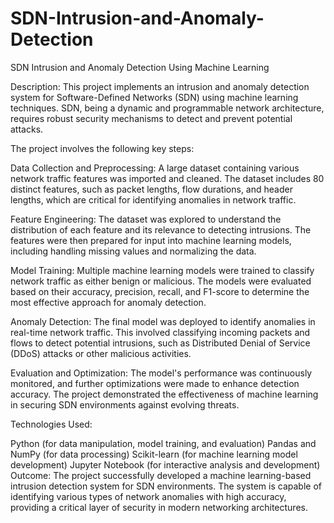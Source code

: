 # SDN-Intrusion-and-Anomaly-Detection
SDN Intrusion and Anomaly Detection Using Machine Learning

Description:
This project implements an intrusion and anomaly detection system for Software-Defined Networks (SDN) using machine learning techniques. SDN, being a dynamic and programmable network architecture, requires robust security mechanisms to detect and prevent potential attacks.

The project involves the following key steps:

Data Collection and Preprocessing: A large dataset containing various network traffic features was imported and cleaned. The dataset includes 80 distinct features, such as packet lengths, flow durations, and header lengths, which are critical for identifying anomalies in network traffic.

Feature Engineering: The dataset was explored to understand the distribution of each feature and its relevance to detecting intrusions. The features were then prepared for input into machine learning models, including handling missing values and normalizing the data.

Model Training: Multiple machine learning models were trained to classify network traffic as either benign or malicious. The models were evaluated based on their accuracy, precision, recall, and F1-score to determine the most effective approach for anomaly detection.

Anomaly Detection: The final model was deployed to identify anomalies in real-time network traffic. This involved classifying incoming packets and flows to detect potential intrusions, such as Distributed Denial of Service (DDoS) attacks or other malicious activities.

Evaluation and Optimization: The model's performance was continuously monitored, and further optimizations were made to enhance detection accuracy. The project demonstrated the effectiveness of machine learning in securing SDN environments against evolving threats.

Technologies Used:

Python (for data manipulation, model training, and evaluation)
Pandas and NumPy (for data processing)
Scikit-learn (for machine learning model development)
Jupyter Notebook (for interactive analysis and development)
Outcome:
The project successfully developed a machine learning-based intrusion detection system for SDN environments. The system is capable of identifying various types of network anomalies with high accuracy, providing a critical layer of security in modern networking architectures.

